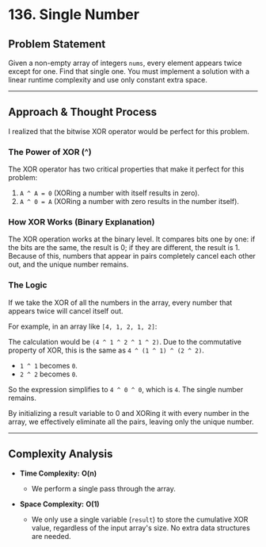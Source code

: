 # 136. Single Number

## Problem Statement

Given a non-empty array of integers `nums`, every element appears twice except for one. Find that single one. You must implement a solution with a linear runtime complexity and use only constant extra space.

---

## Approach & Thought Process

I realized that the bitwise XOR operator would be perfect for this problem.

### The Power of XOR (^)

The XOR operator has two critical properties that make it perfect for this problem:
1.  `A ^ A = 0` (XORing a number with itself results in zero).
2.  `A ^ 0 = A` (XORing a number with zero results in the number itself).

### How XOR Works (Binary Explanation)

The XOR operation works at the binary level. It compares bits one by one: if the bits are the same, the result is 0;
if they are different, the result is 1. Because of this, numbers that appear in pairs completely cancel each other out,
and the unique number remains.

### The Logic

If we take the XOR of all the numbers in the array, every number that appears twice will cancel itself out.

For example, in an array like `[4, 1, 2, 1, 2]`:

The calculation would be `(4 ^ 1 ^ 2 ^ 1 ^ 2)`.
Due to the commutative property of XOR, this is the same as `4 ^ (1 ^ 1) ^ (2 ^ 2)`.

- `1 ^ 1` becomes `0`.
- `2 ^ 2` becomes `0`.

So the expression simplifies to `4 ^ 0 ^ 0`, which is `4`. The single number remains.

By initializing a result variable to 0 and XORing it with every number in the array, we effectively eliminate all the pairs, leaving only the unique number.

---

## Complexity Analysis

- **Time Complexity:** **O(n)**
  - We perform a single pass through the array.

- **Space Complexity:** **O(1)**
  - We only use a single variable (`result`) to store the cumulative XOR value, regardless of the input array's size. No extra data structures are needed.